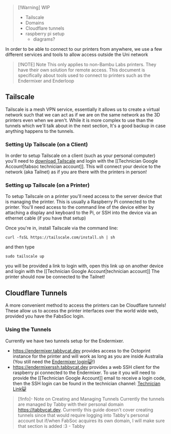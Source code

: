 
> [!Warning] WIP
> - Tailscale
> - Domains 
> - Cloudflare tunnels
> - raspberry pi setup
> 	- diagrams?


In order to be able to connect to our printers from anywhere, we use a few different services and tools to allow access outside the Uni network

> [!NOTE] Note
> This only applies to non-Bambu Labs printers. They have their own solution for remote access. This document is specifically about tools used to connect to printers such as the Endermixer and Enderloop

## Tailscale
Tailscale is a mesh VPN service, essentially it allows us to create a virtual network such that we can act as if we are on the same network as the 3D printers even when we aren't.
While it is more complex to use than the tunnels which we'll talk about in the next section, It's a good backup in case anything happens to the tunnels.
### Setting Up Tailscale (on a Client)
In order to setup Tailscale on a client (such as your personal computer) you'll need to [download Tailscale](https://tailscale.com/download) and login with the [[Technician Google Account|fabsoc technician account]]. This will connect your device to the network (aka Tailnet) as if you are there with the printers in person!
### Setting up Tailscale (on a Printer)
To setup Tailscale on a printer you'll need access to the server device that is managing the printer. This is usually a Raspberry Pi connected to the printer. You'll need access to the command line of the device either by attaching a display and keyboard to the Pi, or SSH into the device via an ethernet cable (if you have that setup)

Once you're in, install Tailscale via the command line:
```
curl -fsSL https://tailscale.com/install.sh | sh
```
and then type
```
sudo tailscale up
```
you will be provided a link to login with, open this link up on another device and login with the [[Technician Google Account|technician account]]
The printer should now be connected to the Tailnet!
## Cloudflare Tunnels
A more convenient method to access the printers can be Cloudflare tunnels! These allow us to access the printer interfaces over the world wide web, provided you have the FabsSoc login.
### Using the Tunnels
Currently we have two tunnels setup for the Endermixer. 
- https://endermixer.tabbycat.dev provides access to the Octoprint instance for the printer and will work as long as you are inside Australia (You still need the [Endermixer login😺](https://discord.com/channels/1038007666032787476/1079986034034606130/1378361883505066014)!)
- https://endermixerssh.tabbycat.dev provides a web SSH client for the raspberry pi connected to the Endermixer. To use it you will need to provide the [[Technician Google Account]] email to receive a login code, then the SSH login can be found in the technician channel: [Technician Link😺](https://discord.com/channels/1038007666032787476/1215834349065469992/1406124743366672435)

> [!Info]- Note on Creating and Managing Tunnels
> Currently the tunnels are managed by Tabby with their personal domain https://tabbycat.dev. Currently this guide doesn't cover creating tunnels since that would require logging into Tabby's personal account but if/when FabSoc acquires its own domain, I will make sure that section is added :3 - Tabby 